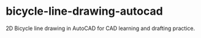 # bicycle-line-drawing-autocad
2D Bicycle line drawing in AutoCAD for CAD learning and drafting practice.
